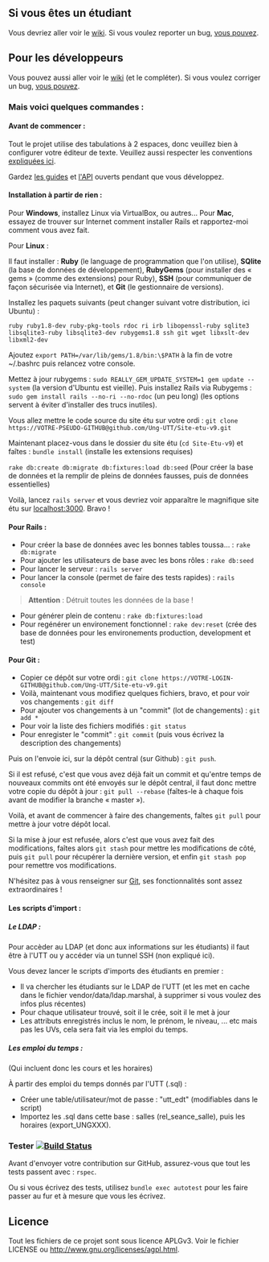## Si vous êtes un étudiant

Vous devriez aller voir le [wiki](https://github.com/Ung-UTT/Site-etu-v9/wiki).
Si vous voulez reporter un bug, [vous pouvez](https://github.com/Ung-UTT/Site-etu-v9/issues/new).

## Pour les développeurs

Vous pouvez aussi aller voir le [wiki](https://github.com/Ung-UTT/Site-etu-v9/wiki) (et le compléter).
Si vous voulez corriger un bug, [vous pouvez](https://github.com/Ung-UTT/Site-etu-v9/issues).

### Mais voici quelques commandes :

#### Avant de commencer :

Tout le projet utilise des tabulations à 2 espaces, donc veuillez bien à
configurer votre éditeur de texte.
Veuillez aussi respecter les conventions [expliquées ici](http://itsignals.cascadia.com.au/?p=7).

Gardez [les guides](guides.rubyonrails.org) et [l'API](http://api.rubyonrails.org)
ouverts pendant que vous développez.

#### Installation à partir de rien :

Pour **Windows**, installez Linux via VirtualBox, ou autres...
Pour **Mac**, essayez de trouver sur Internet comment installer Rails et rapportez-moi
comment vous avez fait.

Pour **Linux** :

Il faut installer : **Ruby** (le language de programmation que l'on
utilise), **SQlite** (la base de données de développement), **RubyGems**
(pour installer des « gems » (comme des extensions) pour Ruby), **SSH**
(pour communiquer de façon sécurisée via Internet), et **Git** (le
gestionnaire de versions).

Installez les paquets suivants (peut changer suivant votre distribution, ici Ubuntu) :

    ruby ruby1.8-dev ruby-pkg-tools rdoc ri irb libopenssl-ruby sqlite3
    libsqlite3-ruby libsqlite3-dev rubygems1.8 ssh git wget libxslt-dev libxml2-dev

Ajoutez `export PATH=/var/lib/gems/1.8/bin:\$PATH` à la fin de votre ~/.bashrc
puis relancez votre console.

Mettez à jour rubygems : `sudo REALLY_GEM_UPDATE_SYSTEM=1 gem update --system`
(la version d'Ubuntu est vieille).
Puis installez Rails via Rubygems : `sudo gem install rails --no-ri --no-rdoc` (un peu long)
(les options servent à éviter d'installer des trucs inutiles).

Vous allez mettre le code source du site étu sur votre ordi : `git clone https://VOTRE-PSEUDO-GITHUB@github.com/Ung-UTT/Site-etu-v9.git`

Maintenant placez-vous dans le dossier du site étu (`cd Site-Etu-v9`) et faîtes :
`bundle install` (installe les extensions requises)

`rake db:create db:migrate db:fixtures:load db:seed` (Pour créer la base de données
et la remplir de pleins de données fausses, puis de données essentielles)

Voilà, lancez `rails server` et vous devriez voir apparaître le magnifique site
étu sur [localhost:3000](http://localhost:3000). Bravo !

#### Pour Rails :

* Pour créer la base de données avec les bonnes tables toussa… : `rake db:migrate`
* Pour ajouter les utilisateurs de base avec les bons rôles : `rake db:seed`
* Pour lancer le serveur : `rails server`
* Pour lancer la console (permet de faire des tests rapides) : `rails console`

> **Attention** : Détruit toutes les données de la base !

* Pour générer plein de contenu : `rake db:fixtures:load`
* Pour regénérer un environement fonctionnel : `rake dev:reset` (crée des
  base de données pour les environements production, development et test)

#### Pour Git :

* Copier ce dépôt sur votre ordi : `git clone https://VOTRE-LOGIN-GITHUB@github.com/Ung-UTT/Site-etu-v9.git`
* Voilà, maintenant vous modifiez quelques fichiers, bravo, et pour voir vos changements : `git diff`
* Pour ajouter vos changements à un "commit" (lot de changements) : `git add *`
* Pour voir la liste des fichiers modifiés : `git status`
* Pour enregister le "commit" : `git commit` (puis vous écrivez la description des changements)

Puis on l'envoie ici, sur la dépôt central (sur Github) : `git push`.

Si il est refusé, c'est que vous avez déjà fait un commit et qu'entre temps de
nouveaux commits ont été envoyés sur le dépôt central, il faut donc mettre votre
copie du dépôt à jour : `git pull --rebase` (faîtes-le à chaque fois avant
de modifier la branche « master »).

Voilà, et avant de commencer à faire des changements, faîtes `git pull` pour
mettre à jour votre dépôt local.

Si la mise à jour est refusée, alors c'est que vous avez fait des modifications,
faîtes alors `git stash` pour mettre les modifications de côté, puis `git pull`
pour récupérer la dernière version, et enfin `git stash pop` pour remettre vos
modifications.

N'hésitez pas à vous renseigner sur [Git](http://gitref.org/), ses fonctionnalités
sont assez extraordinaires !

#### Les scripts d'import :

##### Le LDAP :

Pour accèder au LDAP (et donc aux informations sur les étudiants) il
faut être à l'UTT ou y accéder via un tunnel SSH (non expliqué ici).

Vous devez lancer le scripts d'imports des étudiants en premier :

* Il va chercher les étudiants sur le LDAP de l'UTT (et les met en cache
dans le fichier vendor/data/ldap.marshal, à supprimer si vous voulez des
infos plus récentes)
* Pour chaque utilisateur trouvé, soit il le crée, soit il le met à jour
* Les attributs enregistrés inclus le nom, le prénom, le niveau, ... etc
mais pas les UVs, cela sera fait via les emploi du temps.

##### Les emploi du temps :

(Qui incluent donc les cours et les horaires)

À partir des emploi du temps donnés par l'UTT (.sql) :

* Créer une table/utilisateur/mot de passe : "utt_edt" (modifiables dans
  le script)
* Importez les .sql dans cette base : salles (rel_seance_salle), puis
  les horaires (export_UNGXXX).

### Tester [![Build Status](https://secure.travis-ci.org/Ung-UTT/Site-etu-v9.png?branch=master)](http://travis-ci.org/Ung-UTT/Site-etu-v9)

Avant d'envoyer votre contribution sur GitHub, assurez-vous que tout les
tests passent avec : `rspec`.

Ou si vous écrivez des tests, utilisez `bundle exec autotest` pour les
faire passer au fur et à mesure que vous les écrivez.

## Licence

Tout les fichiers de ce projet sont sous licence APLGv3.
Voir le fichier LICENSE ou <http://www.gnu.org/licenses/agpl.html>.
